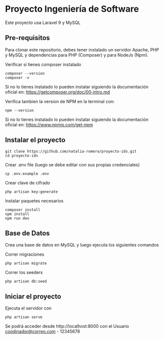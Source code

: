# Proyecto Ingeniería de Software
Este proyecto usa Laravel 9 y MySQL
## Pre-requisitos

Para clonar este repositorio, debes tener instalado un servidor Apache, PHP y MySQL y dependencias para PHP (Composer) y para NodeJs (Npm).

Verificar si tienes composer instalado
```
composer --version 
composer -v
```
Si no lo tienes instalado lo pueden instalar siguiendo la documentación oficial en:
https://getcomposer.org/doc/00-intro.md

Verifica tambien la version de NPM en la terminal con:
```
npm --version
```
Si no lo tienes instalado lo pueden instalar siguiendo la documentación oficial en:
https://www.npmjs.com/get-npm


## Instalar el proyecto


```
git clone https://github.com/natalia-romero/proyecto-ids.git
cd proyecto-ids
```
Crear .env file (luego se debe editar con sus propias credenciales)
```
cp .env.example .env
```
Crear clave de cifrado
```
php artisan key:generate
```

Instalar paquetes necesarios
```
composer install
npm install
npm run dev
```

## Base de Datos
Crea una base de datos en MySQL y luego ejecuta los siguientes comandos

Correr migraciones
```
php artisan migrate
```
Correr los seeders
```
php artisan db:seed
```
## Iniciar el proyecto
Ejecuta el servidor con
```
php artisan serve
```
Se podrá acceder desde http://localhost:8000 con el Usuario coodinador@correo.com - 12345678
